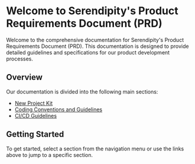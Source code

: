 <!-- # Welcome to MkDocs

For full documentation visit [mkdocs.org](https://www.mkdocs.org).

## Commands

* `mkdocs new [dir-name]` - Create a new project.
* `mkdocs serve` - Start the live-reloading docs server.
* `mkdocs build` - Build the documentation site.
* `mkdocs -h` - Print help message and exit.

## Project layout

    mkdocs.yml    # The configuration file.
    docs/
        index.md  # The documentation homepage.
        ...       # Other markdown pages, images and other files. -->

# Welcome to Serendipity's Product Requirements Document (PRD)

Welcome to the comprehensive documentation for Serendipity's Product Requirements Document (PRD). This documentation is designed to provide detailed guidelines and specifications for our product development processes.

## Overview

Our documentation is divided into the following main sections:

- [New Project Kit](new_project_kit/discovery_and_ideation_worksheet_template/)
- [Coding Conventions and Guidelines]()
- [CI/CD Guidelines]()

## Getting Started

To get started, select a section from the navigation menu or use the links above to jump to a specific section.
